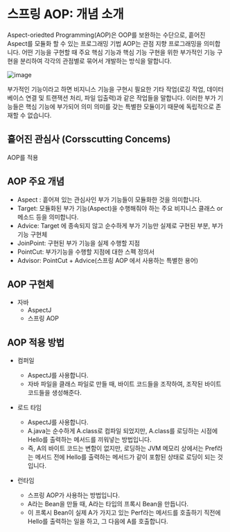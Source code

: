 # 스프링 AOP: 개념 소개
Aspect-oriedted Programming(AOP)은 OOP를 보완하는 수단으로, 흩어진 Aspect를 모듈화 할 수 있는 프로그래밍 기법
AOP는 관점 지향 프로그래밍을 의미합니다. 어떤 기능을 구현할 때 주요 핵심 기능과 핵심 기능 구현을 위한 부가적인 기능 구현을 분리하여 각각의 관점별로 묶어서 개발하는 방식을 말합니다.

![image](https://user-images.githubusercontent.com/50797070/126888283-7359ab68-a084-41ee-8786-d04a2d1cbf21.png)

부가적인 기능이라고 하면 비지니스 기능을 구현시 필요한 기타 작업(로깅 작업, 데이터 베이스 연결 및 트랜잭션 처리, 파일 입출력)과 같은 작업들을 말합니다. 이러한 부가 기능들은 핵심 기능에 부가되어 의미 의미를 갖는 특별한 모듈이기 때문에 독립적으로 존재할 수 없습니다.


## 흩어진 관심사 (Corsscutting Concems)


AOP를 적용

## AOP 주요 개념
- Aspect : 흩어져 있는 관심사인 부가 기능들이 모듈화한 것을 의미합니다.
- Target: 모듈화된 부가 기능(Aspect)을 수행해줘야 하는 주요 비지니스 클래스 or 메소드 등을 의미합니다.
- Advice: Target 에 종속되지 않고 순수하게 부가 기능만 실제로 구현된 부분, 부가 기능 구현체
- JoinPoint: 구현된 부가 기능을 실제 수행할 지점
- PointCut: 부가기능을 수행할 지점에 대한 스펙 정의서
- Advisor: PointCut + Advice(스프링 AOP 에서 사용하는 특별한 용어)

## AOP 구현체
- 자바
  + AspectJ
  + 스프링 AOP

## AOP 적용 방법
- 컴퍼일
  + AspectJ를 사용합니다.
  + 자바 파일을 클래스 파일로 만들 때, 바이트 코드들을 조작하여, 조작된 바이트 코드들을 생성해준다.

- 로드 타임
  + AspectJ를 사용합니다.
  + A.java는 순수하게 A.class로 컴파일 되었지만, A.class를 로딩하는 시점에 Hello를 출력하는 메서드를 끼워넣는 방법입니다.
  + 즉, A의 바이트 코드는 변함이 없지만, 로딩하는 JVM 메모리 상에서는 Pref라는 메서드 전에 Hello를 출력하는 메서드가 같이 포함된 상태로 로딩이 되는 것입니다.

- 런타임
  + 스프링 AOP가 사용하는 방법입니다.
  + A라는 Bean을 만들 때, A라는 타입의 프록시 Bean을 만듭니다.
  + 이 프록시 Bean이 실제 A가 가지고 있는 Perf라는 메서드를 호출하기 직전에 Hello를 출력하는 일을 하고, 그 다음에 A를 호출합니다. 
